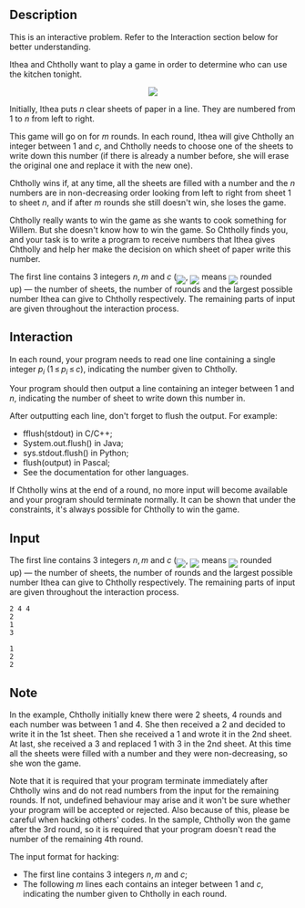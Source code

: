 ## Description

<div><p><span class="tex-font-style-it">This is an interactive problem. Refer to the Interaction section below for better understanding.</span></p><p>Ithea and Chtholly want to play a game in order to determine who can use the kitchen tonight.</p><center><p><img class="tex-graphics" src="file://hs7m8A6U.png" style="max-width: 100.0%;max-height: 100.0%;"></p></center><p>Initially, Ithea puts <span class="tex-span"><i>n</i></span> clear sheets of paper in a line. They are numbered from <span class="tex-span">1</span> to <span class="tex-span"><i>n</i></span> from left to right.</p><p>This game will go on for <span class="tex-span"><i>m</i></span> rounds. In each round, Ithea will give Chtholly an integer between <span class="tex-span">1</span> and <span class="tex-span"><i>c</i></span>, and Chtholly needs to choose one of the sheets to write down this number (if there is already a number before, she will erase the original one and replace it with the new one).</p><p>Chtholly wins if, at any time, all the sheets are filled with a number and the <span class="tex-span"><i>n</i></span> numbers are in non-decreasing order looking from left to right from sheet <span class="tex-span">1</span> to sheet <span class="tex-span"><i>n</i></span>, and if after <span class="tex-span"><i>m</i></span> rounds she still doesn't win, she loses the game.</p><p>Chtholly really wants to win the game as she wants to cook something for Willem. But she doesn't know how to win the game. So Chtholly finds you, and your task is to write a program to receive numbers that Ithea gives Chtholly and help her make the decision on which sheet of paper write this number.</p></div><div class="input-specification"><p>The first line contains 3 integers <span class="tex-span"><i>n</i>, <i>m</i></span> and <span class="tex-span"><i>c</i></span> (<img align="middle" class="tex-formula" src="file://rKdBgqS0.png" style="max-width: 100.0%;max-height: 100.0%;">, <img align="middle" class="tex-formula" src="file://BWyW9Ami.png" style="max-width: 100.0%;max-height: 100.0%;"> means <img align="middle" class="tex-formula" src="file://qbv53gsB.png" style="max-width: 100.0%;max-height: 100.0%;"> rounded up)&nbsp;— the number of sheets, the number of rounds and the largest possible number Ithea can give to Chtholly respectively. The remaining parts of input are given throughout the interaction process.</p></div><div><h2>Interaction</h2><p>In each round, your program needs to read one line containing a single integer <span class="tex-span"><i>p</i><sub class="lower-index"><i>i</i></sub></span> (<span class="tex-span">1 ≤ <i>p</i><sub class="lower-index"><i>i</i></sub> ≤ <i>c</i></span>), indicating the number given to Chtholly.</p><p>Your program should then output a line containing an integer between <span class="tex-span">1</span> and <span class="tex-span"><i>n</i></span>, indicating the number of sheet to write down this number in.</p><p><span class="tex-font-style-bf">After outputting each line, don't forget to flush the output.</span> For example: </p><ul> <li> <span class="tex-font-style-tt">fflush(stdout)</span> in C/C++; </li><li> <span class="tex-font-style-tt">System.out.flush()</span> in Java; </li><li> <span class="tex-font-style-tt">sys.stdout.flush()</span> in Python; </li><li> <span class="tex-font-style-tt">flush(output)</span> in Pascal; </li><li> See the documentation for other languages. </li></ul><p><span class="tex-font-style-bf">If Chtholly wins at the end of a round, no more input will become available and your program should terminate normally.</span> It can be shown that under the constraints, it's always possible for Chtholly to win the game.</p></div>

## Input

<p>The first line contains 3 integers <span class="tex-span"><i>n</i>, <i>m</i></span> and <span class="tex-span"><i>c</i></span> (<img align="middle" class="tex-formula" src="file://rKdBgqS0.png" style="max-width: 100.0%;max-height: 100.0%;">, <img align="middle" class="tex-formula" src="file://BWyW9Ami.png" style="max-width: 100.0%;max-height: 100.0%;"> means <img align="middle" class="tex-formula" src="file://qbv53gsB.png" style="max-width: 100.0%;max-height: 100.0%;"> rounded up)&nbsp;— the number of sheets, the number of rounds and the largest possible number Ithea can give to Chtholly respectively. The remaining parts of input are given throughout the interaction process.</p>





```input1
2 4 4
2
1
3

```




```output1
1
2
2

```



## Note

<p>In the example, Chtholly initially knew there were <span class="tex-span">2</span> sheets, <span class="tex-span">4</span> rounds and each number was between <span class="tex-span">1</span> and <span class="tex-span">4</span>. She then received a <span class="tex-span">2</span> and decided to write it in the <span class="tex-span">1</span>st sheet. Then she received a <span class="tex-span">1</span> and wrote it in the <span class="tex-span">2</span>nd sheet. At last, she received a <span class="tex-span">3</span> and replaced <span class="tex-span">1</span> with <span class="tex-span">3</span> in the <span class="tex-span">2</span>nd sheet. At this time all the sheets were filled with a number and they were non-decreasing, so she won the game. </p><p><span class="tex-font-style-bf">Note that it is required that your program terminate immediately after Chtholly wins and do not read numbers from the input for the remaining rounds. If not, undefined behaviour may arise and it won't be sure whether your program will be accepted or rejected. Also because of this, please be careful when hacking others' codes.</span> In the sample, Chtholly won the game after the <span class="tex-span">3</span>rd round, so it is required that your program doesn't read the number of the remaining <span class="tex-span">4</span>th round.</p><p>The input format for hacking: </p><ul> <li> The first line contains 3 integers <span class="tex-span"><i>n</i>, <i>m</i></span> and <span class="tex-span"><i>c</i></span>; </li><li> The following <span class="tex-span"><i>m</i></span> lines each contains an integer between <span class="tex-span">1</span> and <span class="tex-span"><i>c</i></span>, indicating the number given to Chtholly in each round. </li></ul>
